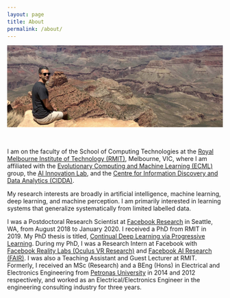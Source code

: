 ```yaml
---
layout: page
title: About
permalink: /about/
---
```


<p><img src="/assets/HaythamCanyon.jpg" alt="Haytham" class="profilepicabout"/></p>

<br/>

I am on the faculty of the School of Computing Technologies at the [Royal Melbourne Institute of Technology (RMIT)](https://www.rmit.edu.au), Melbourne, VIC, where I am affiliated with the [Evolutionary Computing and Machine Learning (ECML)](https://titan.csit.rmit.edu.au/~e46507/ecml/index.php) group, the [AI Innovation Lab](https://www.rmit.edu.au/about/schools-colleges/science/research/research-areas/computer-science-and-information-technology/ai-innovation-lab), and the [Centre for Information Discovery and Data Analytics (CIDDA)](https://www.rmit.edu.au/research/centres-collaborations/centre-for-information-discovery-and-data-analytics).

My research interests are broadly in artificial intelligence, machine learning, deep learning, and machine perception. 
I am primarily interested in learning systems that generalize systematically from limited labelled data.

I was a Postdoctoral Research Scientist at [Facebook Research](https://research.fb.com) in Seattle, WA, from August 2018 to January 2020.
I received a PhD from RMIT in 2019.
My PhD thesis is titled, [Continual Deep Learning via Progressive Learning](http://researchbank.rmit.edu.au/eserv/rmit:162646/Fayek.pdf).
During my PhD, I was a Research Intern at Facebook with [Facebook Reality Labs (Oculus VR Research)](https://tech.fb.com/ar-vr/) and [Facebook AI Research (FAIR)](https://research.fb.com/category/facebook-ai-research-fair/).
I was also a Teaching Assistant and Guest Lecturer at RMIT.
Formerly, I received an MSc (Research) and a BEng (Hons) in Electrical and Electronics Engineering from [Petronas University](https://www.utp.edu.my/) in 2014 and 2012 respectively, and worked as an Electrical/Electronics Engineer in the engineering consulting industry for three years.

<!--I was the recipient of the RMIT Vice-Chancellor's PhD Scholarship (VCPS) and the Petronas/MOPE BEng Scholarship.-->
